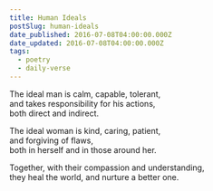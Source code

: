```yaml
---
title: Human Ideals
postSlug: human-ideals
date_published: 2016-07-08T04:00:00.000Z
date_updated: 2016-07-08T04:00:00.000Z
tags:
  - poetry
  - daily-verse
---
```


The ideal man is calm, capable, tolerant,  
and takes responsibility for his actions,  
both direct and indirect.

The ideal woman is kind, caring, patient,  
and forgiving of flaws,  
both in herself and in those around her.

Together, with their compassion and understanding,  
they heal the world, and nurture a better one.
